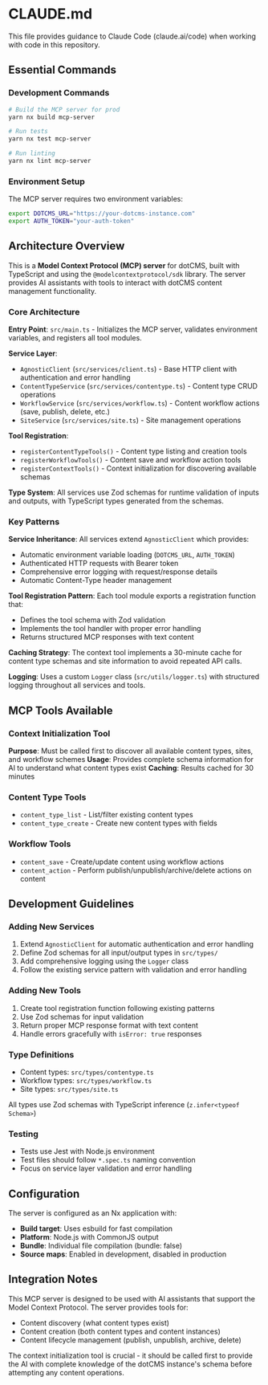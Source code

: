 # CLAUDE.md

This file provides guidance to Claude Code (claude.ai/code) when working with code in this repository.

## Essential Commands

### Development Commands
```bash
# Build the MCP server for prod
yarn nx build mcp-server

# Run tests
yarn nx test mcp-server

# Run linting
yarn nx lint mcp-server
```

### Environment Setup
The MCP server requires two environment variables:
```bash
export DOTCMS_URL="https://your-dotcms-instance.com"
export AUTH_TOKEN="your-auth-token"
```

## Architecture Overview

This is a **Model Context Protocol (MCP) server** for dotCMS, built with TypeScript and using the `@modelcontextprotocol/sdk` library. The server provides AI assistants with tools to interact with dotCMS content management functionality.

### Core Architecture

**Entry Point**: `src/main.ts` - Initializes the MCP server, validates environment variables, and registers all tool modules.

**Service Layer**:
- `AgnosticClient` (`src/services/client.ts`) - Base HTTP client with authentication and error handling
- `ContentTypeService` (`src/services/contentype.ts`) - Content type CRUD operations
- `WorkflowService` (`src/services/workflow.ts`) - Content workflow actions (save, publish, delete, etc.)
- `SiteService` (`src/services/site.ts`) - Site management operations

**Tool Registration**:
- `registerContentTypeTools()` - Content type listing and creation tools
- `registerWorkflowTools()` - Content save and workflow action tools
- `registerContextTools()` - Context initialization for discovering available schemas

**Type System**: All services use Zod schemas for runtime validation of inputs and outputs, with TypeScript types generated from the schemas.

### Key Patterns

**Service Inheritance**: All services extend `AgnosticClient` which provides:
- Automatic environment variable loading (`DOTCMS_URL`, `AUTH_TOKEN`)
- Authenticated HTTP requests with Bearer token
- Comprehensive error logging with request/response details
- Automatic Content-Type header management

**Tool Registration Pattern**: Each tool module exports a registration function that:
- Defines the tool schema with Zod validation
- Implements the tool handler with proper error handling
- Returns structured MCP responses with text content

**Caching Strategy**: The context tool implements a 30-minute cache for content type schemas and site information to avoid repeated API calls.

**Logging**: Uses a custom `Logger` class (`src/utils/logger.ts`) with structured logging throughout all services and tools.

## MCP Tools Available

### Context Initialization Tool
**Purpose**: Must be called first to discover all available content types, sites, and workflow schemes
**Usage**: Provides complete schema information for AI to understand what content types exist
**Caching**: Results cached for 30 minutes

### Content Type Tools
- `content_type_list` - List/filter existing content types
- `content_type_create` - Create new content types with fields

### Workflow Tools
- `content_save` - Create/update content using workflow actions
- `content_action` - Perform publish/unpublish/archive/delete actions on content

## Development Guidelines

### Adding New Services
1. Extend `AgnosticClient` for automatic authentication and error handling
2. Define Zod schemas for all input/output types in `src/types/`
3. Add comprehensive logging using the `Logger` class
4. Follow the existing service pattern with validation and error handling

### Adding New Tools
1. Create tool registration function following existing patterns
2. Use Zod schemas for input validation
3. Return proper MCP response format with text content
4. Handle errors gracefully with `isError: true` responses

### Type Definitions
- Content types: `src/types/contentype.ts`
- Workflow types: `src/types/workflow.ts`
- Site types: `src/types/site.ts`

All types use Zod schemas with TypeScript inference (`z.infer<typeof Schema>`)

### Testing
- Tests use Jest with Node.js environment
- Test files should follow `*.spec.ts` naming convention
- Focus on service layer validation and error handling

## Configuration

The server is configured as an Nx application with:
- **Build target**: Uses esbuild for fast compilation
- **Platform**: Node.js with CommonJS output
- **Bundle**: Individual file compilation (bundle: false)
- **Source maps**: Enabled in development, disabled in production

## Integration Notes

This MCP server is designed to be used with AI assistants that support the Model Context Protocol. The server provides tools for:
- Content discovery (what content types exist)
- Content creation (both content types and content instances)
- Content lifecycle management (publish, unpublish, archive, delete)

The context initialization tool is crucial - it should be called first to provide the AI with complete knowledge of the dotCMS instance's schema before attempting any content operations.
